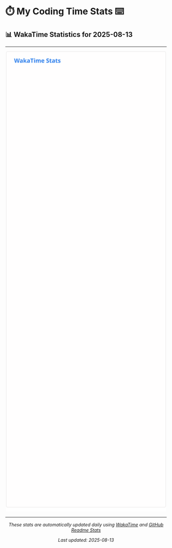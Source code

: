 # ⏱️ My Coding Time Stats ⌨️

## 📊 WakaTime Statistics for 2025-08-13

---

<div align="center">

<img src="./images/wakatime-stats-2025-08-13.svg" alt="WakaTime Stats" width="500">

</div>

---

<div align="center">

*These stats are automatically updated daily using [WakaTime](https://wakatime.com) and [GitHub Readme Stats](https://github.com/anuraghazra/github-readme-stats)*

*Last updated: 2025-08-13*
</div>
